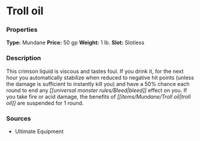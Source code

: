 ﻿---
Title: "Troll oil"
Type: "Mundane"
Price: "50 gp"
Weight: "1 lb."
Slot: "Slotless"
Description: |
  "This crimson liquid is viscous and tastes foul. If you drink it, for the next hour you automatically stabilize when reduced to negative hit points (unless the damage is sufficient to instantly kill you) and have a 50% chance each round to end any bleed effect on you. If you take fire or acid damage, the benefits of troll oil are suspended for 1 round."
Sources: "['Ultimate Equipment']"
---

# Troll oil

### Properties

**Type:** Mundane **Price:** 50 gp **Weight:** 1 lb. **Slot:** Slotless

### Description

This crimson liquid is viscous and tastes foul. If you drink it, for the next hour you automatically stabilize when reduced to negative hit points (unless the damage is sufficient to instantly kill you) and have a 50% chance each round to end any _[[universal monster rules/Bleed|bleed]]_ effect on you. If you take fire or acid damage, the benefits of _[[items/Mundane/Troll oil|troll oil]]_ are suspended for 1 round.

### Sources

* Ultimate Equipment
